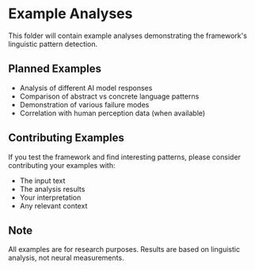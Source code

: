 # Example Analyses

This folder will contain example analyses demonstrating the framework's linguistic pattern detection.

## Planned Examples

- Analysis of different AI model responses
- Comparison of abstract vs concrete language patterns
- Demonstration of various failure modes
- Correlation with human perception data (when available)

## Contributing Examples

If you test the framework and find interesting patterns, please consider contributing your examples with:
- The input text
- The analysis results
- Your interpretation
- Any relevant context

## Note

All examples are for research purposes. Results are based on linguistic analysis, not neural measurements.
